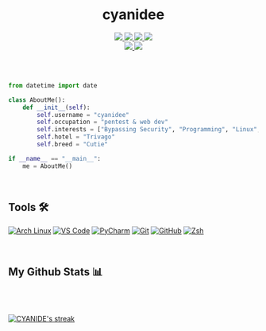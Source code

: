<h1 align="center">cyanidee</h1>
<p align="center">
    <a href="https://hits.seeyoufarm.com/">
        <img src="https://hits.seeyoufarm.com/api/count/incr/badge.svg?url=https%3A%2F%2Fgithub.com%2Fcyanidee&title_bg=%232D2D2D&count_bg=%2300CC69&icon=github.svg&icon_color=%23E7E7E7&title=Views%20%28Day%20%2F%20All%29&edge_flat=false" />
    </a>
    <a href="https://github.com/STRRL/serverless-github-badges">
        <img src="https://badges.strrl.dev/years/cyanidee?style=flat&labelColor=333333&logoColor=E7E7E7&color=0089FF&label=Years&logo=github" />
    </a>
    <a href="https://github.com/cyanidee?tab=followers">
        <img src="https://img.shields.io/github/followers/cyanidee?labelColor=333333&logoColor=E7E7E7&color=8939FF&label=Followers&logo=github" />
    </a>
    <a href="#">
        <img src="https://img.shields.io/github/stars/cyanidee?affiliations=OWNER%2CCOLLABORATOR&labelColor=333333&logoColor=E7E7E7&color=EEAA00&label=Stars&logo=github" />
    </a>
    <br />
    <a href="#">
        <img src="https://img.shields.io/badge/Open_Source-❤-FF0069?style=flat&labelColor=333333&logoColor=E7E7E7">
    </a>
    <a href="#">
        <img src="https://img.shields.io/badge/PRs-Welcome-00CC00?style=flat&labelColor=333333&logoColor=E7E7E7">
    </a>
</p>

<br />

<br />

```py
from datetime import date

class AboutMe():
    def __init__(self):
        self.username = "cyanidee"
        self.occupation = "pentest & web dev"
        self.interests = ["Bypassing Security", "Programming", "Linux", "Open Source", "Crypto"]
        self.hotel = "Trivago"
        self.breed = "Cutie"

if __name__ == "__main__":
    me = AboutMe()
```

<br />


Tools 🛠️
--------
[![Arch Linux](https://img.shields.io/badge/-Kali_Linux-333333?style=for-the-badge&logo=kalilinux&logoColor=white&labelColor=1793D1    )](https://www.kali.org/)
[![VS Code](   https://img.shields.io/badge/-VS_Code-333333?style=for-the-badge&logo=visualstudiocode&logoColor=white&labelColor=007ACC)](https://code.visualstudio.com/)
[![PyCharm](   https://img.shields.io/badge/-PyCharm-333333?style=for-the-badge&logo=pycharm&logoColor=white&labelColor=18BEB9         )](https://www.jetbrains.com/pycharm)
[![Git](       https://img.shields.io/badge/-Git-333333?style=for-the-badge&logo=git&logoColor=white&labelColor=F05032                 )](https://git-scm.com/)
[![GitHub](    https://img.shields.io/badge/-GitHub-333333?style=for-the-badge&logo=github&logoColor=white&labelColor=222222           )](https://github.com/)
[![Zsh](       https://img.shields.io/badge/-Zsh-333333?style=for-the-badge&logo=zelle&logoColor=white&labelColor=FF2299               )](https://www.zsh.org/)


<br />


## My Github Stats 📊

  <br/>
  
  <p align="left">
    <a href="https://github.com/cyanidee/github-readme-stats"><img alt="" src="https://github-readme-stats.vercel.app/api?username=cyanidee&show_icons=true&count_private=true&theme=react&hide_border=true&bg_color=0D1117" /></a>

  <br/>

<br/>
    <a href="https://github.com/cyanidee/github-readme-streak-stats">
        <img title="🔥 Get streak stats for your profile at git.io/streak-stats" alt="CYANIDE's streak" src="https://github-readme-streak-stats.herokuapp.com?user=cyanidee&theme=react&hide_border=true&background=EB000000"/>
    </a>
</p>


